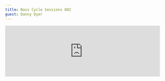 ```yaml
---
title: Bass Cycle Sessions 002
guest: Danny Dyer
---
```


<iframe width="100%" height="166" scrolling="no" frameborder="no" allow="autoplay" src="https://w.soundcloud.com/player/?url=https%3A//api.soundcloud.com/tracks/879031504&color=%23f11b1a&auto_play=false&hide_related=false&show_comments=true&show_user=true&show_reposts=false&show_teaser=true"></iframe>
